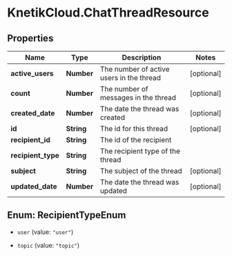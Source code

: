 # KnetikCloud.ChatThreadResource

## Properties
Name | Type | Description | Notes
------------ | ------------- | ------------- | -------------
**active_users** | **Number** | The number of active users in the thread | [optional] 
**count** | **Number** | The number of messages in the thread | [optional] 
**created_date** | **Number** | The date the thread was created | [optional] 
**id** | **String** | The id for this thread | [optional] 
**recipient_id** | **String** | The id of the recipient | 
**recipient_type** | **String** | The recipient type of the thread | 
**subject** | **String** | The subject of the thread | [optional] 
**updated_date** | **Number** | The date the thread was updated | [optional] 


<a name="RecipientTypeEnum"></a>
## Enum: RecipientTypeEnum


* `user` (value: `"user"`)

* `topic` (value: `"topic"`)




